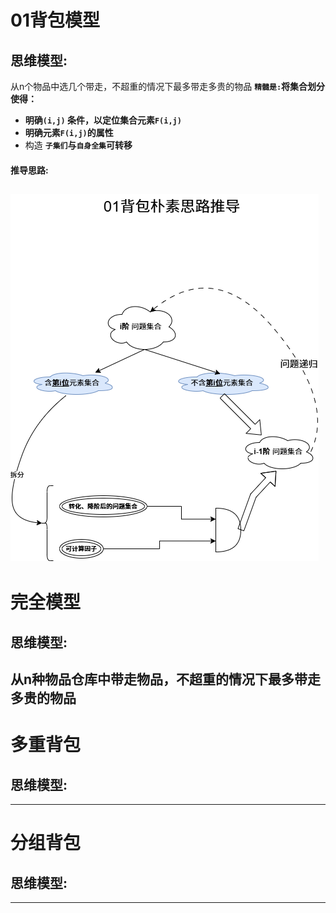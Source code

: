 # 01背包模型
## 思维模型:

从n个物品中选几个带走，不超重的情况下最多带走多贵的物品
**`精髓是:`将集合划分使得：**
- **明确`(i,j)` 条件，以定位集合元素`F(i,j)`**
- **明确元素`F(i,j)`的属性**
- 构造 **`子集们`与`自身全集`可转移**
#### 推导思路:
![alt text](../../Resource/01背包优化思路推导.drawio.png)
---
# 完全模型
## 思维模型:

从n种物品仓库中带走物品，不超重的情况下最多带走多贵的物品
---
# 多重背包
## 思维模型:

---
# 分组背包
## 思维模型:
---